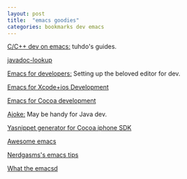 ```yaml
---
layout: post
title:  "emacs goodies"
categories: bookmarks dev emacs
---
```


[C/C++ dev on emacs:](http://tuhdo.github.io/c-ide.html) tuhdo's guides.

[javadoc-lookup](https://github.com/skeeto/javadoc-lookup)

[Emacs for developers:](https://github.com/pierre-lecocq/emacs4developers) Setting up the beloved editor for dev.

[Emacs for Xcode+ios Development](http://roupam.github.io/)

[Emacs for Cocoa development](https://sites.google.com/site/drielsma/xcodeplusemacs)

[Ajoke:](https://github.com/baohaojun/ajoke) May be handy for Java dev.

[Yasnippet generator for Cocoa iphone SDK](https://github.com/zegal/yasobjc)

[Awesome emacs](https://github.com/emacs-tw/awesome-emacs/blob/master/README.org)

[Nerdgasms's emacs tips](http://bbbscarter.wordpress.com/category/coding/emacs/)

[What the emacsd](http://whattheemacsd.com/)
